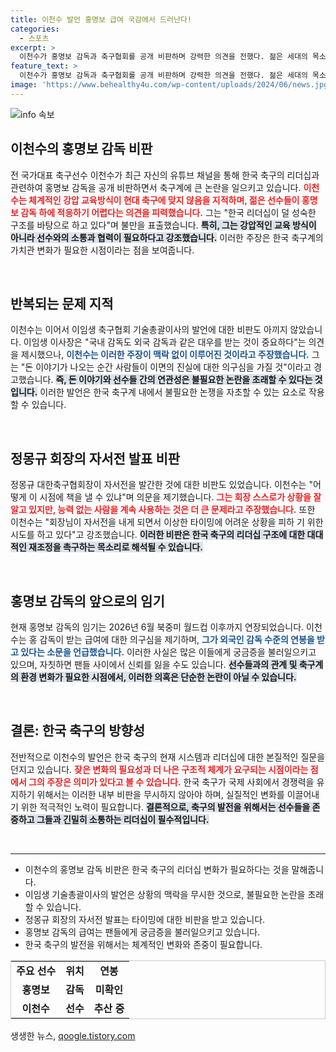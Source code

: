 ```yaml
---
title: 이천수 발언 홍명보 급여 국감에서 드러난다!
categories:
  - 스포츠
excerpt: >
  이천수가 홍명보 감독과 축구협회를 공개 비판하며 강력한 의견을 전했다. 젊은 세대의 목소리를 대변한 그는 한국 축구 리더십의 전근대적 방식에 일침을 가하고, 정몽규 회장의 자서전 출간에 의혹을 제기했다.
feature_text: >
  이천수가 홍명보 감독과 축구협회를 공개 비판하며 강력한 의견을 전했다. 젊은 세대의 목소리를 대변한 그는 한국 축구 리더십의 전근대적 방식에 일침을 가하고, 정몽규 회장의 자서전 출간에 의혹을 제기했다.
image: 'https://www.behealthy4u.com/wp-content/uploads/2024/06/news.jpg'
---
```


<p><img src="https://www.behealthy4u.com/wp-content/uploads/2024/06/news.jpg" alt="info 속보" /></p>

<h2 data-ke-size="size26">이천수의 홍명보 감독 비판</h2>

<p data-ke-size="size16">전 국가대표 축구선수 이천수가 최근 자신의 유튜브 채널을 통해 한국 축구의 리더십과 관련하여 홍명보 감독을 공개 비판하면서 축구계에 큰 논란을 일으키고 있습니다. <b><span style="color: #ee2323;">이천수는 체계적인 강압 교육방식이 현대 축구에 맞지 않음을 지적하며, 젊은 선수들이 홍명보 감독 하에 적응하기 어렵다는 의견을 피력했습니다.</span></b> 그는 "한국 리더십이 덜 성숙한 구조를 바탕으로 하고 있다"며 불만을 표출했습니다. <b><span style="background-color: #21538527;">특히, 그는 강압적인 교육 방식이 아니라 선수와의 소통과 협력이 필요하다고 강조했습니다.</span></b> 이러한 주장은 한국 축구계의 가치관 변화가 필요한 시점이라는 점을 보여줍니다.</p>

<p data-ke-size="size16">&nbsp;</p>

<h2 data-ke-size="size26">반복되는 문제 지적</h2>

<p data-ke-size="size16">이천수는 이어서 이임생 축구협회 기술총괄이사의 발언에 대한 비판도 아끼지 않았습니다. 이임생 이사장은 "국내 감독도 외국 감독과 같은 대우를 받는 것이 중요하다"는 의견을 제시했으나, <b><span style="color: #1a5490;">이천수는 이러한 주장이 맥락 없이 이루어진 것이라고 주장했습니다.</span></b> 그는 "돈 이야기가 나오는 순간 사람들이 이면의 진실에 대한 의구심을 가질 것"이라고 경고했습니다. <b><span style="background-color: #21538527;">즉, 돈 이야기와 선수들 간의 연관성은 불필요한 논란을 초래할 수 있다는 것입니다.</span></b> 이러한 발언은 한국 축구계 내에서 불필요한 논쟁을 자초할 수 있는 요소로 작용할 수 있습니다.</p>

<p data-ke-size="size16">&nbsp;</p>

<h2 data-ke-size="size26">정몽규 회장의 자서전 발표 비판</h2>

<p data-ke-size="size16">정몽규 대한축구협회장이 자서전을 발간한 것에 대한 비판도 있었습니다. 이천수는 "어떻게 이 시점에 책을 낼 수 있냐"며 의문을 제기했습니다. <b><span style="color: #ee2323;">그는 회장 스스로가 상황을 잘 알고 있지만, 능력 없는 사람을 계속 사용하는 것은 더 큰 문제라고 주장했습니다.</span></b> 또한 이천수는 "회장님이 자서전을 내게 되면서 이상한 타이밍에 어려운 상황을 피하 기 위한 시도를 하고 있다"고 강조했습니다. <b><span style="background-color: #21538527;">이러한 비판은 한국 축구의 리더십 구조에 대한 대대적인 재조정을 촉구하는 목소리로 해석될 수 있습니다.</span></b></p>

<p data-ke-size="size16">&nbsp;</p>

<h2 data-ke-size="size26">홍명보 감독의 앞으로의 임기</h2>

<p data-ke-size="size16">현재 홍명보 감독의 임기는 2026년 6월 북중미 월드컵 이후까지 연장되었습니다. 이천수는 홍 감독이 받는 급여에 대한 의구심을 제기하며, <b><span style="color: #1a5490;">그가 외국인 감독 수준의 연봉을 받고 있다는 소문을 언급했습니다.</span></b> 이러한 사실은 많은 이들에게 궁금증을 불러일으키고 있으며, 자칫하면 팬들 사이에서 신뢰를 잃을 수도 있습니다. <b><span style="background-color: #21538527;">선수들과의 관계 및 축구계의 환경 변화가 필요한 시점에서, 이러한 의혹은 단순한 논란이 아닐 수 있습니다.</span></b></p>

<p data-ke-size="size16">&nbsp;</p>

<h2 data-ke-size="size26">결론: 한국 축구의 방향성</h2>

<p data-ke-size="size16">전반적으로 이천수의 발언은 한국 축구의 현재 시스템과 리더십에 대한 본질적인 질문을 던지고 있습니다. <b><span style="color: #ee2323;">잦은 변화의 필요성과 더 나은 구조적 체계가 요구되는 시점이라는 점에서 그의 주장은 의미가 있다고 볼 수 있습니다.</span></b> 한국 축구가 국제 사회에서 경쟁력을 유지하기 위해서는 이러한 내부 비판을 무시하지 않아야 하며, 실질적인 변화를 이끌어내기 위한 적극적인 노력이 필요합니다. <b><span style="background-color: #21538527;">결론적으로, 축구의 발전을 위해서는 선수들을 존중하고 그들과 긴밀히 소통하는 리더십이 필수적입니다.</span></b></p>

<p data-ke-size="size16">&nbsp;</p>

<hr>

<ul>
    <li>이천수의 홍명보 감독 비판은 한국 축구의 리더십 변화가 필요하다는 것을 말해줍니다.</li>
    <li>이임생 기술총괄이사의 발언은 상황의 맥락을 무시한 것으로, 불필요한 논란을 초래할 수 있습니다.</li>
    <li>정몽규 회장의 자서전 발표는 타이밍에 대한 비판을 받고 있습니다.</li>
    <li>홍명보 감독의 급여는 팬들에게 궁금증을 불러일으키고 있습니다.</li>
    <li>한국 축구의 발전을 위해서는 체계적인 변화와 존중이 필요합니다.</li>
</ul>

<table style="width: 100%; border: 1px solid #ccc;">
    <tr>
        <td style="text-align: center; height: 17px;"><b>주요 선수</b></td>
        <td style="text-align: center; height: 17px;"><b>위치</b></td>
        <td style="text-align: center; height: 17px;"><b>연봉</b></td>
    </tr>
    <tr>
        <td style="text-align: center; height: 17px;"><b>홍명보</b></td>
        <td style="text-align: center; height: 17px;"><b>감독</b></td>
        <td style="text-align: center; height: 17px;"><b>미확인</b></td>
    </tr>
    <tr>
        <td style="text-align: center; height: 17px;"><b>이천수</b></td>
        <td style="text-align: center; height: 17px;"><b>선수</b></td>
        <td style="text-align: center; height: 17px;"><b>추산 중</b></td>
    </tr>
</table>
생생한 뉴스, <a href="https://qoogle.tistory.com" rel="dofollow">qoogle.tistory.com</a>


